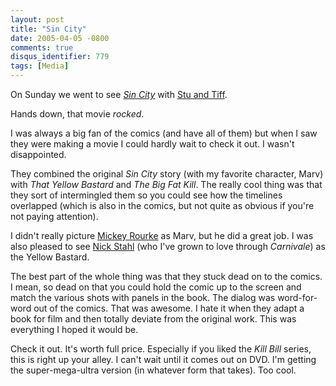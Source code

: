 ```yaml
---
layout: post
title: "Sin City"
date: 2005-04-05 -0800
comments: true
disqus_identifier: 779
tags: [Media]
---
```

On Sunday we went to see [*Sin City*](http://www.sincitythemovie.com/)
with [Stu and Tiff](http://www.stuartthompson.net).
 
 Hands down, that movie *rocked*.
 
 I was always a big fan of the comics (and have all of them) but when I
saw they were making a movie I could hardly wait to check it out. I
wasn't disappointed.
 
 They combined the original *Sin City* story (with my favorite
character, Marv) with *That Yellow Bastard* and *The Big Fat Kill*. The
really cool thing was that they sort of intermingled them so you could
see how the timelines overlapped (which is also in the comics, but not
quite as obvious if you're not paying attention).
 
 I didn't really picture [Mickey
Rourke](http://www.imdb.com/name/nm0000620/) as Marv, but he did a great
job. I was also pleased to see [Nick
Stahl](http://www.imdb.com/name/nm0001763/) (who I've grown to love
through *Carnivale*) as the Yellow Bastard.
 
 The best part of the whole thing was that they stuck dead on to the
comics. I mean, so dead on that you could hold the comic up to the
screen and match the various shots with panels in the book. The dialog
was word-for-word out of the comics. That was awesome. I hate it when
they adapt a book for film and then totally deviate from the original
work. This was everything I hoped it would be.
 
 Check it out. It's worth full price. Especially if you liked the *Kill
Bill* series, this is right up your alley. I can't wait until it comes
out on DVD. I'm getting the super-mega-ultra version (in whatever form
that takes). Too cool.
